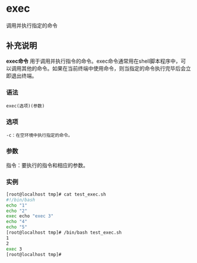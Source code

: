 # exec

调用并执行指定的命令

## 补充说明

**exec命令** 用于调用并执行指令的命令。exec命令通常用在shell脚本程序中，可以调用其他的命令。如果在当前终端中使用命令，则当指定的命令执行完毕后会立即退出终端。

### 语法

```
exec(选项)(参数)
```

### 选项

```
-c：在空环境中执行指定的命令。
```

### 参数

指令：要执行的指令和相应的参数。

### 实例

```bash
[root@localhost tmp]# cat test_exec.sh 
#!/bin/bash
echo "1"
echo "2"
exec echo "exec 3"
echo "4"
echo "5"
[root@localhost tmp]# /bin/bash test_exec.sh 
1
2
exec 3
[root@localhost tmp]# 
```

